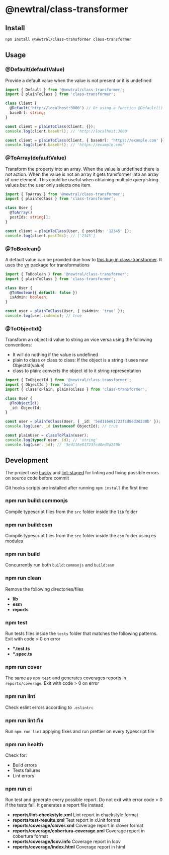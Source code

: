 # @newtral/class-transformer

## Install

```bash
npm install @newtral/class-transformer class-transformer
```

## Usage

### @Default(defaultValue)

Provide a default value when the value is not present or it is undefined

```typescript
import { Default } from '@newtral/class-transformer';
import { plainToClass } from 'class-transformer';

class Client {
  @Default('http://localhost:3000') // Or using a function @Default(() => 'http://localhost:3000')
  baseUrl: string;
}

const client = plainToClass(Client, {});
console.log(client.baseUrl); // 'http://localhost:3000'

const client = plainToClass(Client, { baseUrl: 'https://example.com' });
console.log(client.baseUrl); // 'https://example.com'
```

### @ToArray(defaultValue)

Transform the property into an array. When the value is undefined there is not action. When the
value is not an array it gets transformer into an array of one element. This could be useful when
obtaining multiple query string values but the user only selects one item.

```typescript
import { ToArray } from '@newtral/class-transformer';
import { plainToClass } from 'class-transformer';

class User {
  @ToArray()
  postIds: string[];
}

const client = plainToClass(User, { postIds: '12345' });
console.log(client.postIds); // ['2345']
```

### @ToBoolean()

A default value can be provided due how to
[this bug in class-transformer](https://github.com/typestack/class-transformer/issues/231). It uses
the [yn](https://www.npmjs.com/package/yn) package for transformations

```typescript
import { ToBoolean } from '@newtral/class-transformer';
import { plainToClass } from 'class-transformer';

class User {
  @ToBoolean({ default: false })
  isAdmin: boolean;
}

const user = plainToClass(User, { isAdmin: 'true' });
console.log(user.isAdmin); // true
```

### @ToObjectId()

Transform an object id value to string an vice versa using the following conventions:

- It will do nothing if the value is undefined
- plain to class or class to class: If the object is a string it uses new ObjectId(value)
- class to plain: converts the object id to it string representation

```typescript
import { ToObjectId } from '@newtral/class-transformer';
import { ObjectId } from 'bson';
import { classToPlain, plainToClass } from 'class-transformer';

class User {
  @ToObjectId()
  _id: ObjectId;
}

const user = plainToClass(User, { _id: '5ed116e81723fcd8ed3d230b' });
console.log(user._id instanceof ObjectId); // true

const plainUser = classToPlain(user);
console.log(typeof user._id); // 'string'
console.log(user._id); // '5ed116e81723fcd8ed3d230b'
```

## Development

The project use [husky](https://github.com/typicode/husky) and
[lint-staged](https://github.com/okonet/lint-staged) for linting and fixing possible errors on
source code before commit

Git hooks scripts are installed after running `npm install` the first time

### npm run build:commonjs

Compile typescript files from the `src` folder inside the `lib` folder

### npm run build:esm

Compile typescript files from the `src` folder inside the `esm` folder using es modules

### npm run build

Concurrently run both `build:commonjs` and `build:esm`

### npm run clean

Remove the following directories/files

- **lib**
- **esm**
- **reports**

### npm test

Run tests files inside the `tests` folder that matches the following patterns. Exit with code > 0 on
error

- **\*.test.ts**
- **\*.spec.ts**

### npm run cover

The same as `npm test` and generates coverages reports in `reports/coverage`. Exit with code > 0 on
error

### npm run lint

Check eslint errors according to `.eslintrc`

### npm run lint:fix

Run `npm run lint` applying fixes and run prettier on every typescript file

### npm run health

Check for:

- Build errors
- Tests failures
- Lint errors

### npm run ci

Run test and generate every possible report. Do not exit with error code > 0 if the tests fail. It
generates a report file instead

- **reports/lint-checkstyle.xml** Lint report in chackstyle format
- **reports/test-results.xml** Test report in xUnit format
- **reports/coverage/clover.xml** Coverage report in clover format
- **reports/coverage/cobertura-coverage.xml** Coverage report in cobertura format
- **reports/coverage/lcov.info** Coverage report in lcov
- **reports/coverage/index.html** Coverage report in html

